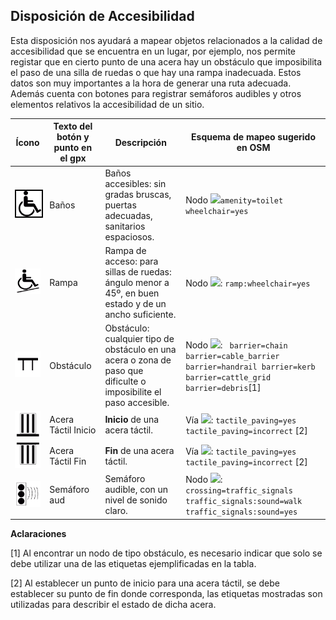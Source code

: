 ## Disposición de Accesibilidad
Esta disposición nos ayudará a mapear objetos relacionados a la calidad de accesibilidad que se encuentra en un lugar, por ejemplo, nos permite registar que en cierto punto de una acera hay un obstáculo que imposibilita el paso de una silla de ruedas o que hay una rampa inadecuada. Estos datos son muy importantes a la hora de generar una ruta adecuada. Además cuenta con botones para registrar semáforos audibles y otros elementos relativos la accesibilidad de un sitio.

| Ícono  | Texto del botón y punto en el gpx  | Descripción   | Esquema de mapeo sugerido en OSM   |
|--------|------------------------------------|---------------|------------------------------------|
|<img src="https://github.com/EmmanuelAB/Pruebas/blob/master/negros/ba%C3%B1os.png?raw=true" width="100" heigth="100" style="border: 2px solid black;">| Baños |Baños accesibles: sin gradas bruscas, puertas adecuadas, sanitarios espaciosos.|    Nodo ![](https://wiki.openstreetmap.org/w/images/2/20/Mf_node.svg)`amenity=toilet wheelchair=yes `| 
|<img src="https://github.com/EmmanuelAB/Pruebas/blob/master/negros/rampa.png?raw=true" width="100" heigth="100">   | Rampa  | Rampa de acceso: para sillas de ruedas: ángulo menor a 45º, en buen estado y de un ancho suficiente.|Nodo ![](https://wiki.openstreetmap.org/w/images/2/20/Mf_node.svg): `ramp:wheelchair=yes`|
|<img src="https://github.com/EmmanuelAB/Pruebas/blob/master/negros/obstaculo.png?raw=true" width="100" heigth="100">  | Obstáculo  | Obstáculo: cualquier tipo de obstáculo en una acera o zona de paso que dificulte o imposibilite el paso accesible.  | Nodo ![](https://wiki.openstreetmap.org/w/images/2/20/Mf_node.svg): ` barrier=chain barrier=cable_barrier  barrier=handrail barrier=kerb barrier=cattle_grid barrier=debris`[1]|
|<img src="https://github.com/EmmanuelAB/Pruebas/blob/master/negros/touch_inicio.png?raw=true" width="100" heigth="100">|  Acera Táctil Inicio | **Inicio** de una acera táctil.| Vía ![](https://wiki.openstreetmap.org/w/images/0/0f/Mf_area.svg): `tactile_paving=yes tactile_paving=incorrect` [2] |
|<img src="https://github.com/EmmanuelAB/Pruebas/blob/master/negros/touch_fin.png?raw=true" width="100" heigth="100">  |  Acera Táctil Fin | **Fin** de una acera táctil.  | Vía ![](https://wiki.openstreetmap.org/w/images/0/0f/Mf_area.svg): `tactile_paving=yes tactile_paving=incorrect` [2] |
|<img src="https://github.com/EmmanuelAB/Pruebas/blob/master/negros/semaforo.png?raw=true" width="100" heigth="100">| Semáforo aud  | Semáforo audible, con un nivel de sonido claro.|Nodo ![](https://wiki.openstreetmap.org/w/images/2/20/Mf_node.svg): ` crossing=traffic_signals  traffic_signals:sound=walk traffic_signals:sound=yes` |


**Aclaraciones**

[1] Al encontrar un nodo de tipo obstáculo, es necesario indicar que solo se debe utilizar una de las etiquetas ejemplificadas en la tabla.

[2] Al establecer un punto de inicio para una acera táctil, se debe establecer su punto de fin donde corresponda, las etiquetas mostradas son utilizadas para describir el estado de dicha acera.

